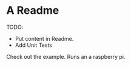 # A Readme
TODO: 
  * Put content in Readme.
  * Add Unit Tests

Check out the example. Runs an a raspberry pi.
